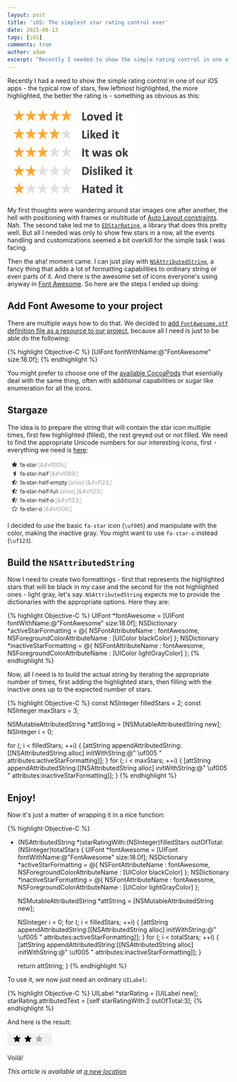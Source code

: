 ```yaml
---
layout: post
title: 'iOS: The simplest star rating control ever'
date: 2015-08-13
tags: [iOS]
comments: true
author: adam
excerpt: "Recently I needed to show the simple rating control in one of our iOS apps - the typical row of stars, few leftmost highlighted, the more highlighted, the better the rating is. My first thoughts were wandering around star images one after another, the hell with positioning with frames or multitude of Auto Layout constraints. Nah. I ended up with something much easier and elegant."
---
```


Recently I had a need to show the simple rating control in one of our iOS apps - the typical row of stars, few leftmost highlighted, the more highlighted, the better the rating is - something as obvious as this:

![star rating example](/images/star-rating-example.png)

My first thoughts were wandering around star images one after another, the hell with positioning with frames or multitude of [Auto Layout constraints](http://www.informit.com/articles/article.aspx?p=2041295). Nah. The second take led me to [`EDStarRating`](https://github.com/erndev/EDStarRating), a library that does this pretty well. But all I needed was only to show few stars in a row, all the events handling and customizations seemed a bit overkill for the simple task I was facing.

Then the aha! moment came. I can just play with [`NSAttributedString`](https://developer.apple.com/library/mac/documentation/Cocoa/Reference/Foundation/Classes/NSAttributedString_Class/), a fancy thing that adds a lot of formatting capabilities to ordinary string or even parts of it. And there is the awesome set of icons everyone's using anyway in [Font Awesome](http://fortawesome.github.io/Font-Awesome/icons/). So here are the steps I ended up doing:

## Add Font Awesome to your project

There are multiple ways how to do that. We decided to [add `FontAwesome.otf` definition file as a resource to our project](http://luciancancescu.blogspot.com/2015/03/how-to-integrate-fontawesome-in-your.html), because all I need is just to be able do the following:

{% highlight Objective-C %}
[UIFont fontWithName:@"FontAwesome" size:18.0f];
{% endhighlight %}

You might prefer to choose one of the [available CocoaPods](http://cocoapods.org/?q=font%20awesome) that esentially deal with the same thing, often with additional capabilities or sugar like enumeration for all the icons.

## Stargaze

The idea is to prepare the string that will contain the star icon multiple times, first few highlighted (filled), the rest greyed out or not filled. We need to find the appropriate Unicode numbers for our interesting icons, first - everything we need is [here](http://fortawesome.github.io/Font-Awesome/cheatsheet/):

![Font Awesome Unicode codes](/images/star-rating-fa.png)

I decided to use the basic `fa-star` icon (`\uf005`) and manipulate with the color, making the inactive gray. You might want to use `fa-star-o` instead (`\uf123`).

## Build the `NSAttributedString`

Now I need to create two formattings - first that represents the highlighted stars that will be black in my case and the second for the not highlighted ones - light gray, let's say. `NSAttributedString` expects me to provide the dictionaries with the appropriate options. Here they are:

{% highlight Objective-C %}
UIFont *fontAwesome = [UIFont fontWithName:@"FontAwesome" size:18.0f];
NSDictionary *activeStarFormatting = @{
    NSFontAttributeName : fontAwesome, 
    NSForegroundColorAttributeName : [UIColor blackColor]
};
NSDictionary *inactiveStarFormatting = @{
    NSFontAttributeName : fontAwesome, 
    NSForegroundColorAttributeName : [UIColor lightGrayColor]
};
{% endhighlight %}

Now, all I need is to build the actual string by iterating the appropriate number of times, first adding the highlighted stars, then filling with the inactive ones up to the expected number of stars.

{% highlight Objective-C %}
const NSInteger filledStars = 2;
const NSInteger maxStars = 3;

NSMutableAttributedString *attString = [NSMutableAttributedString new];
NSInteger i = 0;

for (; i < filledStars; ++i) {
    [attString appendAttributedString:[[NSAttributedString alloc] 
        initWithString:@" \uf005 " attributes:activeStarFormatting]];
}
for (; i < maxStars; ++i) {
    [attString appendAttributedString:[[NSAttributedString alloc] 
        initWithString:@" \uf005 " attributes:inactiveStarFormatting]];
}
{% endhighlight %}

## Enjoy!

Now it's just a matter of wrapping it in a nice function:

{% highlight Objective-C %}
+ (NSAttributedString *)starRatingWith:(NSInteger)filledStars
                            outOfTotal:(NSInteger)totalStars {
    UIFont *fontAwesome = [UIFont fontWithName:@"FontAwesome" size:18.0f];
    NSDictionary *activeStarFormatting = @{
            NSFontAttributeName : fontAwesome,
            NSForegroundColorAttributeName : [UIColor blackColor]
    };
    NSDictionary *inactiveStarFormatting = @{
            NSFontAttributeName : fontAwesome,
            NSForegroundColorAttributeName : [UIColor lightGrayColor]
    };

    NSMutableAttributedString *attString = [NSMutableAttributedString new];

    NSInteger i = 0;
    for (; i < filledStars; ++i) {
        [attString appendAttributedString:[[NSAttributedString alloc]
                initWithString:@" \uf005 " attributes:activeStarFormatting]];
    }
    for (; i < totalStars; ++i) {
        [attString appendAttributedString:[[NSAttributedString alloc]
                initWithString:@" \uf005 " attributes:inactiveStarFormatting]];
    }

    return attString;
}
{% endhighlight %}

To use it, we now just need an ordinary `UILabel`:

{% highlight Objective-C %}
UILabel *starRating = [UILabel new];
starRating.attributedText = [self starRatingWith:2 outOfTotal:3];
{% endhighlight %}

And here is the result:

![NSAttributedString-based star rating example](/images/star-rating-label.png)

Voilà!



*This article is available at [a new location](https://brightinventions.pl/blog/ios-simplest-star-rating-control-ever)*
